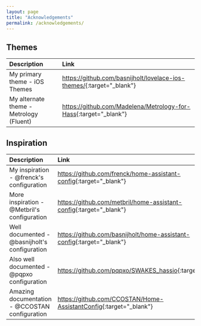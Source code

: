 ```yaml
---
layout: page
title: "Acknowledgements"
permalink: /acknowledgements/
---
```


## Themes

| **Description**                         | **Link**                                                                |
| :-------------------------------------- | :---------------------------------------------------------------------- |
| My primary theme - iOS Themes           | <https://github.com/basnijholt/lovelace-ios-themes/>{:target="\_blank"} |
| My alternate theme - Metrology (Fluent) | <https://github.com/Madelena/Metrology-for-Hass>{:target="\_blank"}     |

## Inspiration

| **Description**                                | **Link**                                                                 |
| :--------------------------------------------- | :----------------------------------------------------------------------- |
| My inspiration - @frenck's configuration       | <https://github.com/frenck/home-assistant-config>{:target="\_blank"}     |
| More inspiration - @Metbril's configuration    | <https://github.com/metbril/home-assistant-config>{:target="\_blank"}    |
| Well documented - @basnijholt's configuration  | <https://github.com/basnijholt/home-assistant-config>{:target="\_blank"} |
| Also well documented - @pqpxo configuration    | <https://github.com/pqpxo/SWAKES_hassio>{:target="\_blank"}              |
| Amazing documentation - @CCOSTAN configuration | <https://github.com/CCOSTAN/Home-AssistantConfig>{:target="\_blank"}     |

